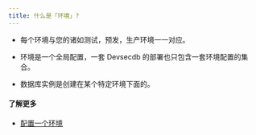 ```yaml
---
title: 什么是「环境」?
---
```


- 每个环境与您的诸如测试，预发，生产环境一一对应。

- 环境是一个全局配置，一套 Devsecdb 的部署也只包含一套环境配置的集合。

- 数据库实例是创建在某个特定环境下面的。

#### 了解更多

- [配置一个环境](https://www.secdb.khulnasoft.com/docs/get-started/step-by-step/set-up-environments)